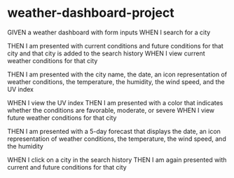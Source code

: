 # weather-dashboard-project

GIVEN a weather dashboard with form inputs
WHEN I search for a city

THEN I am presented 
with current conditions
and future conditions for that city
and that city is added to the search history
WHEN I view current weather conditions for that city


THEN I am presented with the city name, the date, an icon representation of weather conditions, the temperature, the humidity, the wind speed, and the UV index

WHEN I view the UV index
THEN I am presented with a color that indicates whether the conditions are favorable, moderate, or severe
WHEN I view future weather conditions for that city

THEN I am presented with a 5-day forecast that displays the date, an icon representation of weather conditions, the temperature, the wind speed, and the humidity

WHEN I click on a city in the search history
THEN I am again presented with current and future conditions for that city
